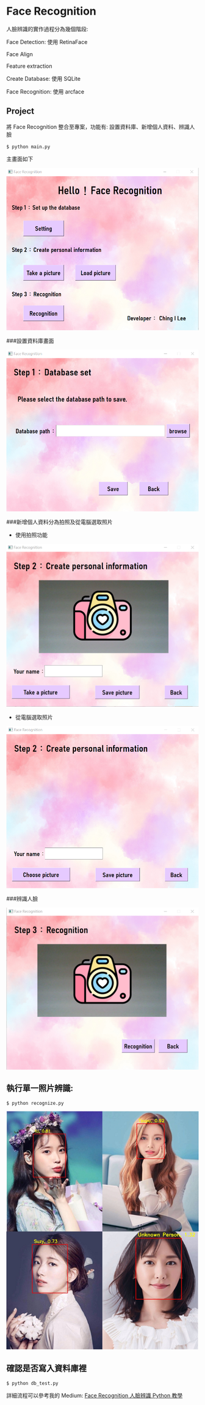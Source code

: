 # Face Recognition

人臉辨識的實作過程分為幾個階段:

Face Detection: 使用 RetinaFace

Face Align

Feature extraction

Create Database: 使用 SQLite

Face Recognition: 使用 arcface

## Project
將 Face Recognition 整合至專案，功能有: 設置資料庫、新增個人資料、辨識人臉

    $ python main.py

主畫面如下

![image](https://github.com/chingi071/Face_recognition/blob/main/README_pix/Image%201.png)

###設置資料庫畫面

![image](https://github.com/chingi071/Face_recognition/blob/main/README_pix/Image%202.png)

###新增個人資料分為拍照及從電腦選取照片

- 使用拍照功能

![image](https://github.com/chingi071/Face_recognition/blob/main/README_pix/Image%203.png)

- 從電腦選取照片

![image](https://github.com/chingi071/Face_recognition/blob/main/README_pix/Image%204.png)

###辨識人臉

![image](https://github.com/chingi071/Face_recognition/blob/main/README_pix/Image%205.png)


## 執行單一照片辨識:
    $ python recognize.py

![image](https://github.com/chingi071/Face_recognition/blob/main/README_pix/result.jpg)

## 確認是否寫入資料庫裡
    $ python db_test.py

詳細流程可以參考我的 Medium: [Face Recognition 人臉辨識 Python 教學](https://medium.com/ching-i/face-recognition-%E4%BA%BA%E8%87%89%E8%BE%A8%E8%AD%98-python-%E6%95%99%E5%AD%B8-75a5e2ef534f)